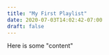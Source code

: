 ```yaml
---
title: "My First Playlist"
date: 2020-07-03T14:02:42-07:00
draft: false
---
```


Here is some "content"